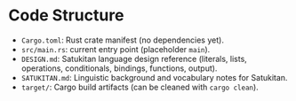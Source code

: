 # Code Structure
- `Cargo.toml`: Rust crate manifest (no dependencies yet).
- `src/main.rs`: current entry point (placeholder `main`).
- `DESIGN.md`: Satukitan language design reference (literals, lists, operations, conditionals, bindings, functions, output).
- `SATUKITAN.md`: Linguistic background and vocabulary notes for Satukitan.
- `target/`: Cargo build artifacts (can be cleaned with `cargo clean`).